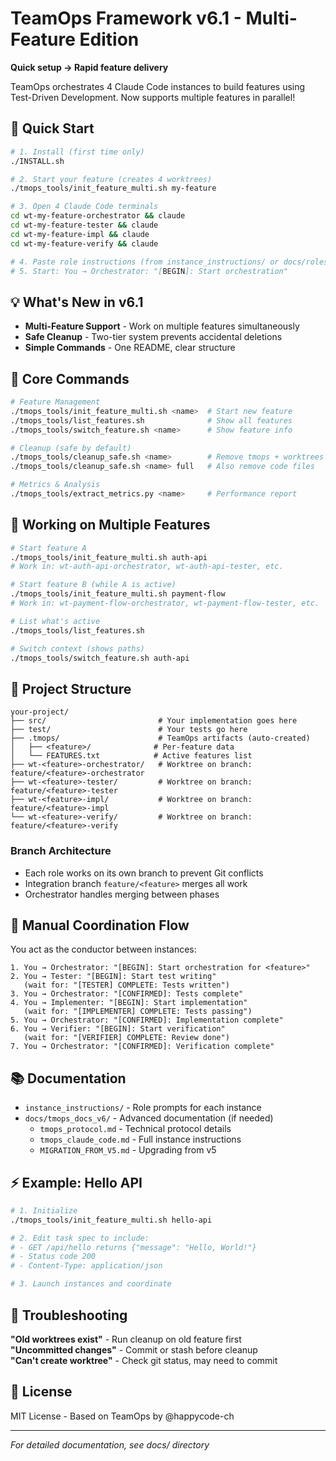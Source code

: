 # TeamOps Framework v6.1 - Multi-Feature Edition

**Quick setup → Rapid feature delivery**

TeamOps orchestrates 4 Claude Code instances to build features using Test-Driven Development.
Now supports multiple features in parallel!

## 🚀 Quick Start

```bash
# 1. Install (first time only)
./INSTALL.sh

# 2. Start your feature (creates 4 worktrees)
./tmops_tools/init_feature_multi.sh my-feature

# 3. Open 4 Claude Code terminals
cd wt-my-feature-orchestrator && claude
cd wt-my-feature-tester && claude  
cd wt-my-feature-impl && claude
cd wt-my-feature-verify && claude

# 4. Paste role instructions (from instance_instructions/ or docs/roles/)
# 5. Start: You → Orchestrator: "[BEGIN]: Start orchestration"
```

## 💡 What's New in v6.1

- **Multi-Feature Support** - Work on multiple features simultaneously
- **Safe Cleanup** - Two-tier system prevents accidental deletions
- **Simple Commands** - One README, clear structure

## 📝 Core Commands

```bash
# Feature Management
./tmops_tools/init_feature_multi.sh <name>  # Start new feature
./tmops_tools/list_features.sh              # Show all features
./tmops_tools/switch_feature.sh <name>      # Show feature info

# Cleanup (safe by default)
./tmops_tools/cleanup_safe.sh <name>        # Remove tmops + worktrees
./tmops_tools/cleanup_safe.sh <name> full   # Also remove code files

# Metrics & Analysis
./tmops_tools/extract_metrics.py <name>     # Performance report
```

## 🎯 Working on Multiple Features

```bash
# Start feature A
./tmops_tools/init_feature_multi.sh auth-api
# Work in: wt-auth-api-orchestrator, wt-auth-api-tester, etc.

# Start feature B (while A is active)
./tmops_tools/init_feature_multi.sh payment-flow
# Work in: wt-payment-flow-orchestrator, wt-payment-flow-tester, etc.

# List what's active
./tmops_tools/list_features.sh

# Switch context (shows paths)
./tmops_tools/switch_feature.sh auth-api
```

## 📂 Project Structure

```
your-project/
├── src/                         # Your implementation goes here
├── test/                        # Your tests go here
├── .tmops/                      # TeamOps artifacts (auto-created)
│   ├── <feature>/              # Per-feature data
│   └── FEATURES.txt            # Active features list
├── wt-<feature>-orchestrator/   # Worktree on branch: feature/<feature>-orchestrator
├── wt-<feature>-tester/         # Worktree on branch: feature/<feature>-tester
├── wt-<feature>-impl/           # Worktree on branch: feature/<feature>-impl
└── wt-<feature>-verify/         # Worktree on branch: feature/<feature>-verify
```

### Branch Architecture
- Each role works on its own branch to prevent Git conflicts
- Integration branch `feature/<feature>` merges all work
- Orchestrator handles merging between phases

## 🤝 Manual Coordination Flow

You act as the conductor between instances:

```
1. You → Orchestrator: "[BEGIN]: Start orchestration for <feature>"
2. You → Tester: "[BEGIN]: Start test writing"
   (wait for: "[TESTER] COMPLETE: Tests written")
3. You → Orchestrator: "[CONFIRMED]: Tests complete"
4. You → Implementer: "[BEGIN]: Start implementation"
   (wait for: "[IMPLEMENTER] COMPLETE: Tests passing")
5. You → Orchestrator: "[CONFIRMED]: Implementation complete"
6. You → Verifier: "[BEGIN]: Start verification"
   (wait for: "[VERIFIER] COMPLETE: Review done")
7. You → Orchestrator: "[CONFIRMED]: Verification complete"
```

## 📚 Documentation

- `instance_instructions/` - Role prompts for each instance
- `docs/tmops_docs_v6/` - Advanced documentation (if needed)
  - `tmops_protocol.md` - Technical protocol details
  - `tmops_claude_code.md` - Full instance instructions
  - `MIGRATION_FROM_V5.md` - Upgrading from v5

## ⚡ Example: Hello API

```bash
# 1. Initialize
./tmops_tools/init_feature_multi.sh hello-api

# 2. Edit task spec to include:
# - GET /api/hello returns {"message": "Hello, World!"}
# - Status code 200
# - Content-Type: application/json

# 3. Launch instances and coordinate
```

## 🔧 Troubleshooting

**"Old worktrees exist"** - Run cleanup on old feature first  
**"Uncommitted changes"** - Commit or stash before cleanup  
**"Can't create worktree"** - Check git status, may need to commit  

## 📄 License

MIT License - Based on TeamOps by @happycode-ch

---

*For detailed documentation, see docs/ directory*